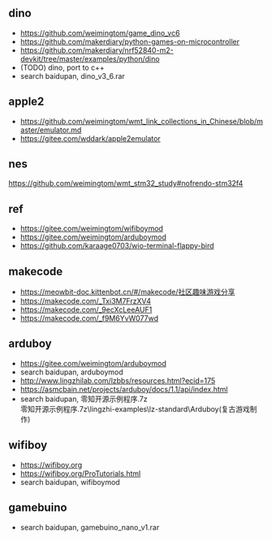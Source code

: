 ## dino  
* https://github.com/weimingtom/game_dino_vc6  
* https://github.com/makerdiary/python-games-on-microcontroller  
* https://github.com/makerdiary/nrf52840-m2-devkit/tree/master/examples/python/dino  
* (TODO) dino, port to c++    
* search baidupan, dino_v3_6.rar  

## apple2  
* https://github.com/weimingtom/wmt_link_collections_in_Chinese/blob/master/emulator.md  
* https://gitee.com/wddark/apple2emulator  

## nes  
https://github.com/weimingtom/wmt_stm32_study#nofrendo-stm32f4  

## ref  
* https://gitee.com/weimingtom/wifiboymod  
* https://gitee.com/weimingtom/arduboymod  
* https://github.com/karaage0703/wio-terminal-flappy-bird  

## makecode  
* https://meowbit-doc.kittenbot.cn/#/makecode/社区趣味游戏分享  
* https://makecode.com/_Txi3M7FrzXV4  
* https://makecode.com/_9ecXcLeeAUF1  
* https://makecode.com/_f9M6YvW077wd  

## arduboy  
* https://gitee.com/weimingtom/arduboymod  
* search baidupan, arduboymod  
* http://www.lingzhilab.com/lzbbs/resources.html?ecid=175  
* https://asmcbain.net/projects/arduboy/docs/1.1/api/index.html  
* search baidupan, 零知开源示例程序.7z  
零知开源示例程序.7z\lingzhi-examples\lz-standard\Arduboy(复古游戏制作)  

## wifiboy  
* https://wifiboy.org    
* https://wifiboy.org/ProTutorials.html  
* search baidupan, wifiboymod  

## gamebuino  
* search baidupan, gamebuino_nano_v1.rar  
